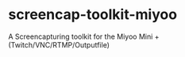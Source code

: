 # screencap-toolkit-miyoo
A Screencapturing toolkit for the Miyoo Mini + (Twitch/VNC/RTMP/Outputfile)
